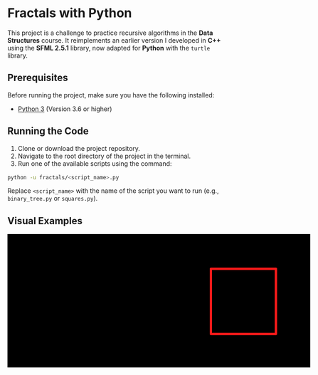 # Fractals with Python
This project is a challenge to practice recursive algorithms in the **Data Structures** course. It reimplements an earlier version I developed in **C++** using the **SFML 2.5.1** library, now adapted for **Python** with the `turtle` library.

## Prerequisites
Before running the project, make sure you have the following installed:
- [Python 3](https://www.python.org/) (Version 3.6 or higher)

## Running the Code
1. Clone or download the project repository.
2. Navigate to the root directory of the project in the terminal.
3. Run one of the available scripts using the command:
```bash
python -u fractals/<script_name>.py
```
Replace `<script_name>` with the name of the script you want to run (e.g., `binary_tree.py` or `squares.py`).
## Visual Examples

<div style="display: flex; justify-content: space-around; align-items: center;">
    <img src="/images/gif/binary_tree.gif" style="width: 400px; height: 300px;">
    <img src="/images/gif/squares.gif" style="width: 400px; height: 300px;">
</div>
